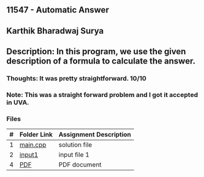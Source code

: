 ## 11547 - Automatic Answer
## Karthik Bharadwaj Surya

## Description: In this program, we use the given description of a formula to calculate the answer.

### Thoughts: It was pretty straightforward. 10/10

### Note: This was a straight forward problem and I got it accepted in UVA.   

### Files

|   #   | Folder Link                            | Assignment Description                               |
| :---: | -------------------------------------- | ---------------------------------------------------- |
|   1   | [main.cpp](./main.cpp)                 | solution file                                        |
|   2   | [input1](./in1.txt)                    | input file 1                                         |
|   4   | [PDF](./p11547.pdf)                    | PDF document                                         |


